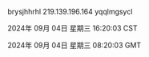 brysjhhrhl 219.139.196.164 yqqlmgsycl

2024年 09月 04日 星期三 16:20:03 CST

2024年 09月 04日 星期三 08:20:03 GMT

